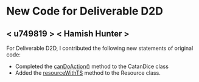 # New Code for Deliverable D2D

## < u749819 > < Hamish Hunter >

For Deliverable D2D, I contributed the following new statements of original code:

- Completed the [canDoAction()](https://gitlab.cecs.anu.edu.au/u7498619/comp1110-ass2/-/blob/main/src/comp1110/ass2/CatanDice.java#L334-393) method to the CatanDice class
- Added the [resourceWithTS](https://gitlab.cecs.anu.edu.au/u7498619/comp1110-ass2/-/blob/main/src/comp1110/ass2/Resource.java#L203-253) method to the Resource class.
